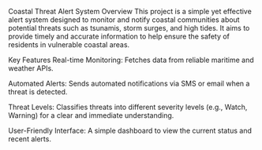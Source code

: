 
Coastal Threat Alert System
Overview
This project is a simple yet effective alert system designed to monitor and notify coastal communities about potential threats such as tsunamis, storm surges, and high tides. It aims to provide timely and accurate information to help ensure the safety of residents in vulnerable coastal areas.

Key Features
Real-time Monitoring: Fetches data from reliable maritime and weather APIs.

Automated Alerts: Sends automated notifications via SMS or email when a threat is detected.

Threat Levels: Classifies threats into different severity levels (e.g., Watch, Warning) for a clear and immediate understanding.

User-Friendly Interface: A simple dashboard to view the current status and recent alerts.
